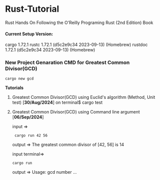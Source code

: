 # Rust-Tutorial
Rust Hands On
Following the O'Reilly Programing Rust (2nd Edition) Book

#### Current Setup Version:
cargo 1.72.1
rustc 1.72.1 (d5c2e9c34 2023-09-13) (Homebrew)
rustdoc 1.72.1 (d5c2e9c34 2023-09-13) (Homebrew)

### New Project Genaration CMD for Greatest Common Divisor(GCD)
```console
cargo new gcd
```


**Tutorials**
1. Greatest Common Divisor(GCD) using Euclid's algorithm (Method, Unit test) [**30/Aug/2024**]
    on terminal$ cargo test
2. Greatest Common Divisor(GCD) using Command line argument [**06/Sep/2024**]

   input =>
   
   ```console
    cargo run 42 56
    ```
    output => The greatest common divisor of [42, 56] is 14

    input terminal=>
    
    ```console
    cargo run
    ```
    output => Usage: gcd number ...

